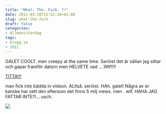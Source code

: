 ```yaml
---
title: "What. The. Fuck. ?!"
date: 2011-03-20T15:52:34+01:00
slug: what-the-fuck
draft: false
categories:
- Allmänt/Vardag
tags:
- blogg.se
- 2011
---
```

GALET COOLT. men creepy at the same time. Seriöst det är sällan jag sittar och gapar framför datorn men HELVETE vad ....Wtf!!!!  
  
[TITTA!!!](http://www.youtube.com/watch?v=n4D2Y1cILyI)  
  
man fick inte bädda in videon. ALltså. seriöst. HAh. galet! Några av er kanske har sett den eftersom det finns 5 milj views. men . wtf. HAHA JAG FATTAR INTE?!... usch.  
  
![](/assets/images/blogg.se/stevie_starr_by_billiejeanthrillkill-d35h4w9_138601744.png)